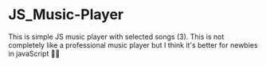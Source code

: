 # JS_Music-Player

This is simple JS music player with selected songs (3). This is not completely like a professional music player but I think it's better for newbies in javaScript 🥰😘
